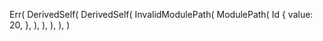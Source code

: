 Err(
    DerivedSelf(
        DerivedSelf(
            InvalidModulePath(
                ModulePath(
                    Id {
                        value: 20,
                    },
                ),
            ),
        ),
    ),
)
